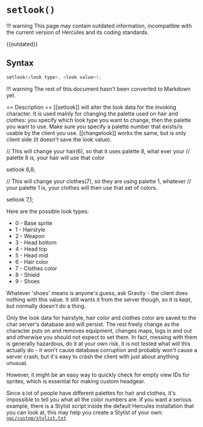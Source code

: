 # `setlook()`

!!! warning
	This page may contain outdated information, incompatible with the current version of Hercules and its coding standards.

{{outdated}}

## Syntax

```c
setlook(<look type>, <look value>);
```

!!! warning
	The rest of this document hasn't been converted to Markdown yet.

== Description ==
[[setlook]] will alter the look data for the invoking character. It is used mainly for changing the palette used on hair and clothes: you specify which look type you want to change, then the palette you want to use. Make sure you specify a palette number that exists/is usable by the client you use. [[changelook]] works the same, but is only client side (it doesn't save the look value).

 // This will change your hair(6), so that it uses palette 8, what ever your 
 // palette 8 is, your hair will use that color
 
 setlook 6,8;
 
 // This will change your clothes(7), so they are using palette 1, whatever 
 // your palette 1 is, your clothes will then use that set of colors.
 
 setlook 7,1;

Here are the possible look types:
* 0 - Base sprite
* 1 - Hairstyle
* 2 - Weapon
* 3 - Head bottom
* 4 - Head top
* 5 - Head mid
* 6 - Hair color
* 7 - Clothes color
* 8 - Shield
* 9 - Shoes

Whatever 'shoes' means is anyone's guess, ask Gravity - the client does nothing with this value. It still wants it from the server though, so it is kept, but normally doesn't do a thing.
 
Only the look data for hairstyle, hair color and clothes color are saved to the char server's database and will persist. The rest freely change as the character puts on and removes equipment, changes maps, logs in and out and otherwise you should not expect to set them. In fact, messing with them is generally hazardous, do it at your own risk, it is not tested what will this actually do - it won't cause database corruption and probably won't cause a server crash, but it's easy to crash the client with just about anything unusual.

However, it might be an easy way to quickly check for empty view IDs for sprites, which is essential for making custom headgear.

Since a lot of people have different palettes for hair and clothes, it's impossible to tell you what all the color numbers are. If you want a serious example, there is a Stylist script inside the default Hercules installation that you can look at, this may help you create a Stylist of your own: [`npc/custom/stylist.txt`](https://github.com/HerculesWS/Hercules/blob/stable/npc/custom/stylist.txt)
